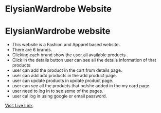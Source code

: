 # ElysianWardrobe Website
<!-- 
This template provides a minimal setup to get React working in Vite with HMR and some ESLint rules.

Currently, two official plugins are available:

- [@vitejs/plugin-react](https://github.com/vitejs/vite-plugin-react/blob/main/packages/plugin-react/README.md) uses [Babel](https://babeljs.io/) for Fast Refresh
- [@vitejs/plugin-react-swc](https://github.com/vitejs/vite-plugin-react-swc) uses [SWC](https://swc.rs/) for Fast Refresh -->

# ElysianWardrobe website

- This website is a Fashion and Apparel based website.
- There are 6 brands.
- Clicking each brand show the user all available products .
- Click in the details button user can see all the details information of that products.
- user can add the product in the cart from details page.
- user can add add products in the add product page.
- user can update products in update product page.
- user can see all the products that he/she added in the my card page.
- user need to log in to see some of the pages.
- user cal log in using google or email password.
 


[Visit Live Link](https://elysian-wardrobe.web.app)

